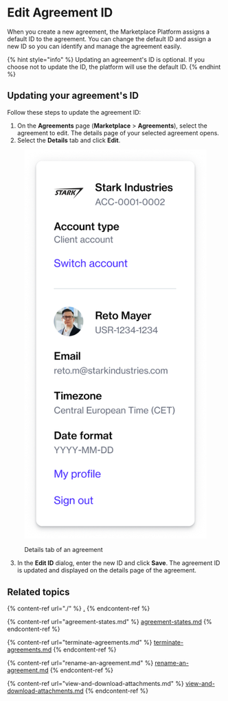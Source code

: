 # Edit Agreement ID

When you create a new agreement, the Marketplace Platform assigns a default ID to the agreement. You can change the default ID and assign a new ID so you can identify and manage the agreement easily.

{% hint style="info" %}
Updating an agreement's ID is optional. If you choose not to update the ID, the platform will use the default ID.
{% endhint %}

## Updating your agreement's ID

Follow these steps to update the agreement ID:

1. On the **Agreements** page (**Marketplace** > **Agreements**), select the agreement to edit. The details page of your selected agreement opens.
2. Select the **Details** tab and click **Edit**.&#x20;

<figure><img src="../../../.gitbook/assets/image (892).png" alt=""><figcaption><p>Details tab of an agreement</p></figcaption></figure>

3. In the **Edit ID** dialog, enter the new ID and click **Save**. The agreement ID is updated and displayed on the details page of the agreement.

## Related topics

{% content-ref url="./" %}
[.](./)
{% endcontent-ref %}

{% content-ref url="agreement-states.md" %}
[agreement-states.md](agreement-states.md)
{% endcontent-ref %}

{% content-ref url="terminate-agreements.md" %}
[terminate-agreements.md](terminate-agreements.md)
{% endcontent-ref %}

{% content-ref url="rename-an-agreement.md" %}
[rename-an-agreement.md](rename-an-agreement.md)
{% endcontent-ref %}

{% content-ref url="view-and-download-attachments.md" %}
[view-and-download-attachments.md](view-and-download-attachments.md)
{% endcontent-ref %}
